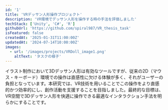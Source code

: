 ```yaml
---
id: '1'
title: 'VRデッサン人形操作プロジェクト'
description: 'VR環境でデッサン人形を操作する時の手法を評価しました'
techStack: ['Unity', 'C#', 'R']
githubUrl: 'https://github.com/spiral987/VR_thesis_task'
isFeatured: false
createdAt: '2025-01-31T11:00:00Z'
updatedAt: '2024-07-14T10:00:00Z'
images:
  - url: '/images/projects/VRDoll_image1.png'
    altText: 'タスクの様子'
---
```


イラスト制作において3Dデッサン人形は有効なツールですが、従来の2D（マウス・キーボード）環境での操作は直感性に欠ける体験が多く、それがユーザーの負担となっています。本研究では、VR技術を用いることでこの操作をより直感的かつ効率的にし、創作活動を支援することを目指しました。最終的な目標は、VR空間で3Dデッサン人形を快適に操作できる最適なインタラクション手法を明らかにすることです。
